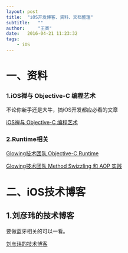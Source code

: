 ```yaml
---
layout: post
title:  "iOS开发博客、资料、文档整理"
subtitle:   ""
author:     "王寅"
date:   2016-04-21 11:23:32
tags:
    - iOS
---
```

# 一、资料
### 1.iOS禅与 Objective-C 编程艺术
不论你新手还是大牛，搞iOS开发都应必看的文章

[iOS禅与 Objective-C 编程艺术](http://www.jianshu.com)
### 2.Runtime相关
[Glowing技术团队 Objective-C Runtime](http://tech.glowing.com/cn/objective-c-runtime/)

[Glowing技术团队 Method Swizzling 和 AOP 实践](http://tech.glowing.com/cn/method-swizzling-aop/)

# 二、iOS技术博客
## 1.刘彦玮的技术博客

要做蓝牙相关的可以一看。

[刘彦玮的技术博客](http://liuyanwei.jumppo.com/)
